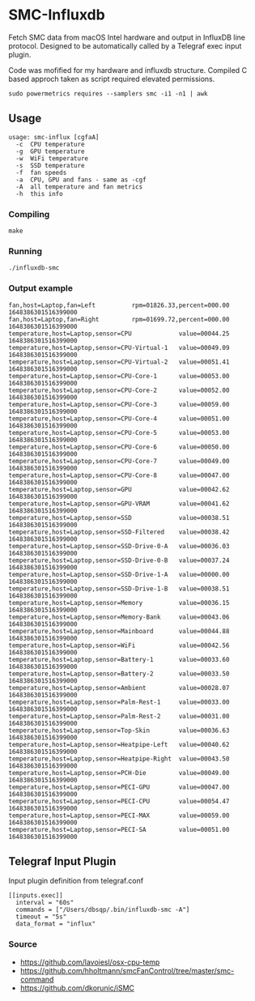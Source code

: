 # SMC-Influxdb

Fetch SMC data from macOS Intel hardware and output in InfluxDB line protocol. Designed to be automatically called by a Telegraf exec input plugin.

Code was mofified for my hardware and influxdb structure. Compiled C based approch taken as script required elevated permissions.
```
sudo powermetrics requires --samplers smc -i1 -n1 | awk
```

## Usage 

```./smc-influxdb -h
usage: smc-influx [cgfaA]
  -c  CPU temperature
  -g  GPU temperature
  -w  WiFi temperature
  -s  SSD temperature
  -f  fan speeds
  -a  CPU, GPU and fans - same as -cgf
  -A  all temperature and fan metrics
  -h  this info
```

### Compiling

```
make
```

### Running

```
./influxdb-smc
```

### Output example

```./influxdb-smc -nA
fan,host=Laptop,fan=Left          rpm=01826.33,percent=000.00 1648386301516399000
fan,host=Laptop,fan=Right         rpm=01699.72,percent=000.00 1648386301516399000
temperature,host=Laptop,sensor=CPU             value=00044.25 1648386301516399000
temperature,host=Laptop,sensor=CPU-Virtual-1   value=00049.09 1648386301516399000
temperature,host=Laptop,sensor=CPU-Virtual-2   value=00051.41 1648386301516399000
temperature,host=Laptop,sensor=CPU-Core-1      value=00053.00 1648386301516399000
temperature,host=Laptop,sensor=CPU-Core-2      value=00052.00 1648386301516399000
temperature,host=Laptop,sensor=CPU-Core-3      value=00059.00 1648386301516399000
temperature,host=Laptop,sensor=CPU-Core-4      value=00051.00 1648386301516399000
temperature,host=Laptop,sensor=CPU-Core-5      value=00053.00 1648386301516399000
temperature,host=Laptop,sensor=CPU-Core-6      value=00050.00 1648386301516399000
temperature,host=Laptop,sensor=CPU-Core-7      value=00049.00 1648386301516399000
temperature,host=Laptop,sensor=CPU-Core-8      value=00047.00 1648386301516399000
temperature,host=Laptop,sensor=GPU             value=00042.62 1648386301516399000
temperature,host=Laptop,sensor=GPU-VRAM        value=00041.62 1648386301516399000
temperature,host=Laptop,sensor=SSD             value=00038.51 1648386301516399000
temperature,host=Laptop,sensor=SSD-Filtered    value=00038.42 1648386301516399000
temperature,host=Laptop,sensor=SSD-Drive-0-A   value=00036.03 1648386301516399000
temperature,host=Laptop,sensor=SSD-Drive-0-B   value=00037.24 1648386301516399000
temperature,host=Laptop,sensor=SSD-Drive-1-A   value=00000.00 1648386301516399000
temperature,host=Laptop,sensor=SSD-Drive-1-B   value=00038.51 1648386301516399000
temperature,host=Laptop,sensor=Memory          value=00036.15 1648386301516399000
temperature,host=Laptop,sensor=Memory-Bank     value=00043.06 1648386301516399000
temperature,host=Laptop,sensor=Mainboard       value=00044.88 1648386301516399000
temperature,host=Laptop,sensor=WiFi            value=00042.56 1648386301516399000
temperature,host=Laptop,sensor=Battery-1       value=00033.60 1648386301516399000
temperature,host=Laptop,sensor=Battery-2       value=00033.50 1648386301516399000
temperature,host=Laptop,sensor=Ambient         value=00028.07 1648386301516399000
temperature,host=Laptop,sensor=Palm-Rest-1     value=00033.00 1648386301516399000
temperature,host=Laptop,sensor=Palm-Rest-2     value=00031.00 1648386301516399000
temperature,host=Laptop,sensor=Top-Skin        value=00036.63 1648386301516399000
temperature,host=Laptop,sensor=Heatpipe-Left   value=00040.62 1648386301516399000
temperature,host=Laptop,sensor=Heatpipe-Right  value=00043.50 1648386301516399000
temperature,host=Laptop,sensor=PCH-Die         value=00049.00 1648386301516399000
temperature,host=Laptop,sensor=PECI-GPU        value=00047.00 1648386301516399000
temperature,host=Laptop,sensor=PECI-CPU        value=00054.47 1648386301516399000
temperature,host=Laptop,sensor=PECI-MAX        value=00059.00 1648386301516399000
temperature,host=Laptop,sensor=PECI-SA         value=00051.00 1648386301516399000
```

## Telegraf Input Plugin

Input plugin definition from telegraf.conf
```
[[inputs.exec]]
  interval = "60s"
  commands = ["/Users/dbsqp/.bin/influxdb-smc -A"]
  timeout = "5s"
  data_format = "influx"
```


### Source
* https://github.com/lavoiesl/osx-cpu-temp
* https://github.com/hholtmann/smcFanControl/tree/master/smc-command
* https://github.com/dkorunic/iSMC
